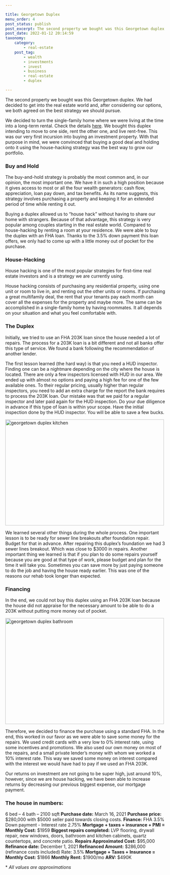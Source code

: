 ```yaml
---

title: Georgetown Duplex
menu_order: 4
post_status: publish
post_excerpt: The second property we bought was this Georgetown duplex. We had decided to get into the real estate world and, after considering our options, we both agreed on the best strategy we should pursue.
post_date: 2022-01-12 20:14:59 
taxonomy:
    category:
        - real-estate
    post_tag:
        - wealth
        - investments
        - invest
        - business
        - real-estate
        - duplex

---
```


The second property we bought was this Georgetown duplex. We had decided to get into the real estate world and, after considering our options, we both agreed on the best strategy we should pursue.

We decided to turn the single-family home where we were living at the time into a long-term rental. Check the details [here](https://familyventurescafe.com/real-estate/our-first-house/). We bought this duplex intending to move to one side, rent the other one, and live rent-free. This was our very first incursion into buying an investment property. With that purpose in mind, we were convinced that buying a good deal and holding onto it using the house-hacking strategy was the best way to grow our portfolio.

### Buy and Hold

The buy-and-hold strategy is probably the most common and, in our opinion, the most important one. We have it in such a high position because it gives access to most or all the four wealth generators: cash flow, appreciation, loan pay down, and tax benefits. As its name suggests, this strategy involves purchasing a property and keeping it for an extended period of time while renting it out. 

Buying a duplex allowed us to “house hack” without having to share our home with strangers. Because of that advantage, this strategy is very popular among couples starting in the real estate world. Compared to house-hacking by renting a room at your residence. We were able to buy the duplex with an FHA loan. Thanks to the 3.5% down payment this loan offers, we only had to come up with a little money out of pocket for the purchase.

### House-Hacking

House hacking is one of the most popular strategies for first-time real estate investors and is a strategy we are currently using.

House hacking consists of purchasing any residential property, using one unit or room to live in, and renting out the other units or rooms. If purchasing a great multifamily deal, the rent that your tenants pay each month can cover all the expenses for the property and maybe more. The same can be accomplished in a single-family home by having roommates. It all depends on your situation and what you feel comfortable with.

### The Duplex

Initially, we tried to use an FHA 203K loan since the house needed a lot of repairs. The process for a 203K loan is a bit different and not all banks offer this type of service. We found a bank following the recommendation of another lender. 

The first lesson learned (the hard way) is that you need a HUD inspector. Finding one can be a nightmare depending on the city where the house is located. There are only a few inspectors licensed with HUD in our area. We ended up with almost no options and paying a high fee for one of the few available ones. To their regular pricing, usually higher than regular inspectors, you need to add an extra charge for the report the bank requires to process the 203K loan. Our mistake was that we paid for a regular inspector and later paid again for the HUD inspection. Do your due diligence in advance if this type of loan is within your scope. Have the initial inspection done by the HUD inspector. You will be able to save a few bucks.

<img class="alignleft wp-image-284" src="https://familyventurescafe.com/wp-content/uploads/2022/01/georgetown_duplex_kitchen-300x200.webp" alt="georgetown duplex kitchen" width="500" height="333" />

We learned several other things during the whole process. One important lesson is to be ready for sewer line breakouts after foundation repair. Budget for that in advance. After repairing this duplex’s foundation we had 3 sewer lines breakout. Which was close to $3000 in repairs. Another important thing we learned is that if you plan to do some repairs yourself because you are good at that type of work, please budget and plan for the time it will take you. Sometimes you can save more by just paying someone to do the job and having the house ready earlier. This was one of the reasons our rehab took longer than expected.

### Financing

In the end, we could not buy this duplex using an FHA 203K loan because the house did not appraise for the necessary amount to be able to do a 203K without putting more money out of pocket. 

<img class="alignright wp-image-286" src="https://familyventurescafe.com/wp-content/uploads/2022/01/georgetown_duplex_bath-300x200.webp" alt="georgetown duplex bathroom" width="500" height="333" />

Therefore, we decided to finance the purchase using a standard FHA. In the end, this worked in our favor as we were able to save some money for the repairs. We used credit cards with a very low to 0% interest rate, using some incentives and promotions. We also used our own money on most of the repairs, and a small private lender’s money with whom we worked a 10% interest rate. This way we saved some money on interest compared with the interest we would have had to pay if we used an FHA 203K. 

Our returns on investment are not going to be super high, just around 10%, however, since we are house hacking, we have been able to increase returns by decreasing our previous biggest expense, our mortgage payment.   
 
### The house in numbers:

6 bed – 4 bath – 2100 sqft
**Purchase date:** March 16, 2021
**Purchase price:** $280,000 with $5000 seller paid towards closing costs.
**Finance:** FHA 3.5% Down payment - Interest rate 2.75%
**Mortgage + taxes + insurance + PMI = Monthly Cost:** $1959
**Biggest repairs completed:** LVP flooring, drywall repair, new windows, doors, bathroom and kitchen cabinets, quartz countertops, and concrete patio.
**Repairs Approximated Cost:** $95,000
**Refinance date:** December 1, 2021
**Refinanced Amount:** $286,000 (refinance costs included) Rate: 3.5%
**Mortgage + Taxes + Insurance = Monthly Cost:** $1866
**Monthly Rent:** $1900/mo
**ARV:** $490K
 
\* *All values are approximations*

